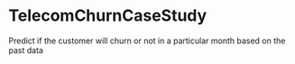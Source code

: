 # TelecomChurnCaseStudy
Predict if the customer will churn or not in a particular month based on the past data
